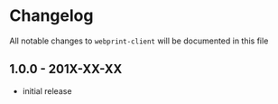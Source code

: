 # Changelog

All notable changes to `webprint-client` will be documented in this file

## 1.0.0 - 201X-XX-XX

- initial release
